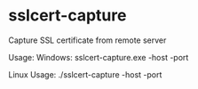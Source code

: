 # sslcert-capture
Capture SSL certificate from remote server

Usage:
Windows:
sslcert-capture.exe -host <host name> -port <port number>

Linux
Usage: ./sslcert-capture -host <host name> -port <port number>
